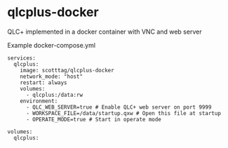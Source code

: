 # qlcplus-docker
QLC+ implemented in a docker container with VNC and web server

Example docker-compose.yml
```
services:
  qlcplus:
    image: scotttag/qlcplus-docker
    network_mode: "host"
    restart: always
    volumes:
      - qlcplus:/data:rw
    environment:
      - QLC_WEB_SERVER=true # Enable QLC+ web server on port 9999
      - WORKSPACE_FILE=/data/startup.qxw # Open this file at startup
      - OPERATE_MODE=true # Start in operate mode

volumes:
  qlcplus:
```
